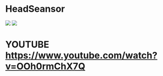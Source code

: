 # HeadSeansor

<img src = "IrGunEndEdit/Screenshot.png"/>


<img src = "IrGunEndEdit/Scheme.jpg"/>


# YOUTUBE https://www.youtube.com/watch?v=OOh0rmChX7Q
